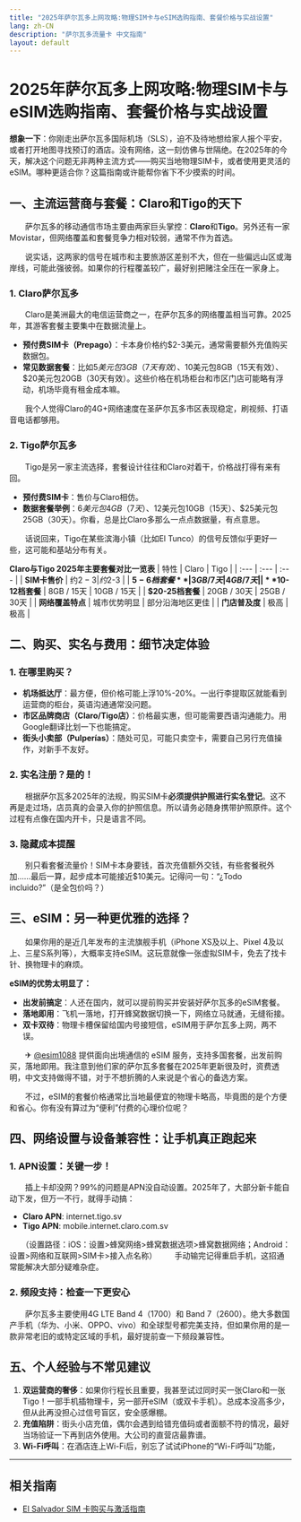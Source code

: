 ```yaml
---
title: "2025年萨尔瓦多上网攻略:物理SIM卡与eSIM选购指南、套餐价格与实战设置"
lang: zh-CN
description: "萨尔瓦多流量卡 中文指南"
layout: default
---
```

# 2025年萨尔瓦多上网攻略:物理SIM卡与eSIM选购指南、套餐价格与实战设置

**想象一下**：你刚走出萨尔瓦多国际机场（SLS），迫不及待地想给家人报个平安，或者打开地图寻找预订的酒店。没有网络，这一刻仿佛与世隔绝。在2025年的今天，解决这个问题无非两种主流方式——购买当地物理SIM卡，或者使用更灵活的eSIM。哪种更适合你？这篇指南或许能帮你省下不少摸索的时间。

## 一、主流运营商与套餐：Claro和Tigo的天下

　　萨尔瓦多的移动通信市场主要由两家巨头掌控：**Claro**和**Tigo**。另外还有一家Movistar，但网络覆盖和套餐竞争力相对较弱，通常不作为首选。

　　说实话，这两家的信号在城市和主要旅游区差别不大，但在一些偏远山区或海岸线，可能此强彼弱。如果你的行程覆盖较广，最好别把赌注全压在一家身上。

### 1. Claro萨尔瓦多
　　Claro是美洲最大的电信运营商之一，在萨尔瓦多的网络覆盖相当可靠。2025年，其游客套餐主要集中在数据流量上。

*   **预付费SIM卡（Prepago）**：卡本身价格约$2-3美元，通常需要额外充值购买数据包。
*   **常见数据套餐**：比如$5美元包3GB（7天有效）、$10美元包8GB（15天有效）、$20美元包20GB（30天有效）。这些价格在机场柜台和市区门店可能略有浮动，机场毕竟有租金成本嘛。

　　我个人觉得Claro的4G+网络速度在圣萨尔瓦多市区表现稳定，刷视频、打语音电话都够用。

### 2. Tigo萨尔瓦多
　　Tigo是另一家主流选择，套餐设计往往和Claro对着干，价格战打得有来有回。

*   **预付费SIM卡**：售价与Claro相仿。
*   **数据套餐举例**：$6美元包4GB（7天）、$12美元包10GB（15天）、$25美元包25GB（30天）。你看，总是比Claro多那么一点点数据量，有点意思。

　　话说回来，Tigo在某些滨海小镇（比如El Tunco）的信号反馈似乎更好一些，这可能和基站分布有关。

**Claro与Tigo 2025年主要套餐对比一览表**
| 特性 | Claro | Tigo |
| :--- | :--- | :--- |
| **SIM卡售价** | 约$2-3 | 约$2-3 |
| **$5-6档套餐** | 3GB / 7天 | 4GB / 7天 |
| **$10-12档套餐** | 8GB / 15天 | 10GB / 15天 |
| **$20-25档套餐** | 20GB / 30天 | 25GB / 30天 |
| **网络覆盖特点** | 城市优势明显 | 部分沿海地区更佳 |
| **门店普及度** | 极高 | 极高 |

## 二、购买、实名与费用：细节决定体验

### 1. 在哪里购买？
*   **机场抵达厅**：最方便，但价格可能上浮10%-20%。一出行李提取区就能看到运营商的柜台，英语沟通通常没问题。
*   **市区品牌商店（Claro/Tigo店）**：价格最实惠，但可能需要西语沟通能力。用Google翻译比划一下也能搞定。
*   **街头小卖部（Pulperías）**：随处可见，可能只卖空卡，需要自己另行充值操作，对新手不友好。

### 2. 实名注册？是的！
　　根据萨尔瓦多2025年的法规，购买SIM卡**必须提供护照进行实名登记**。这不再是走过场，店员真的会录入你的护照信息。所以请务必随身携带护照原件。这个过程有点像在国内开卡，只是语言不同。

### 3. 隐藏成本提醒
　　别只看套餐流量价！SIM卡本身要钱，首次充值额外交钱，有些套餐税外加……最后一算，起步成本可能接近$10美元。记得问一句：“¿Todo incluido?”（是全包价吗？）

## 三、eSIM：另一种更优雅的选择？

　　如果你用的是近几年发布的主流旗舰手机（iPhone XS及以上、Pixel 4及以上、三星S系列等），大概率支持eSIM。这玩意就像一张虚拟SIM卡，免去了找卡针、换物理卡的麻烦。

**eSIM的优势太明显了：**
*   **出发前搞定**：人还在国内，就可以提前购买并安装好萨尔瓦多的eSIM套餐。
*   **落地即用**：飞机一落地，打开蜂窝数据切换一下，网络立马就通，无缝衔接。
*   **双卡双待**：物理卡槽保留给国内号接短信，eSIM用于萨尔瓦多上网，两不误。

　　✈ [@esim1088](https://t.me/s/esim1088) 提供面向出境通信的 eSIM 服务，支持多国套餐，出发前购买，落地即用。我注意到他们家的萨尔瓦多套餐在2025年更新很及时，资费透明，中文支持做得不错，对于不想折腾的人来说是个省心的备选方案。

　　不过，eSIM的套餐价格通常比当地最便宜的物理卡略高，毕竟图的是个方便和省心。你有没有算过为“便利”付费的心理价位呢？

## 四、网络设置与设备兼容性：让手机真正跑起来

### 1. APN设置：关键一步！
　　插上卡却没网？99%的问题是APN没自动设置。2025年了，大部分新卡能自动下发，但万一不行，就得手动搞：

*   **Claro APN**: internet.tigo.sv
*   **Tigo APN**: mobile.internet.claro.com.sv

　　（设置路径：iOS：设置>蜂窝网络>蜂窝数据选项>蜂窝数据网络；Android：设置>网络和互联网>SIM卡>接入点名称）
　　手动输完记得重启手机，这招通常能解决大部分疑难杂症。

### 2. 频段支持：检查一下更安心
　　萨尔瓦多主要使用4G LTE Band 4（1700）和 Band 7（2600）。绝大多数国产手机（华为、小米、OPPO、vivo）和全球型号都完美支持，但如果你用的是一款非常老旧的或特定区域的手机，最好提前查一下频段兼容性。

## 五、个人经验与不常见建议

1.  **双运营商的奢侈**：如果你行程长且重要，我甚至试过同时买一张Claro和一张Tigo！一部手机插物理卡，另一部开eSIM（或双卡手机）。总成本没高多少，但从此再没担心过信号盲区，安全感爆棚。
2.  **充值陷阱**：街头小店充值，偶尔会遇到给错充值码或者面额不符的情况，最好当场验证一下再到店外使用。大公司的直营店最靠谱。
3.  **Wi-Fi呼叫**：在酒店连上Wi-Fi后，别忘了试试iPhone的“Wi-Fi呼叫”功能，

<!-- crosslink -->
---

## 相关指南

- [El Salvador SIM 卡购买与激活指南](https://faciylike.github.io/el-salvador-sim-guides)
